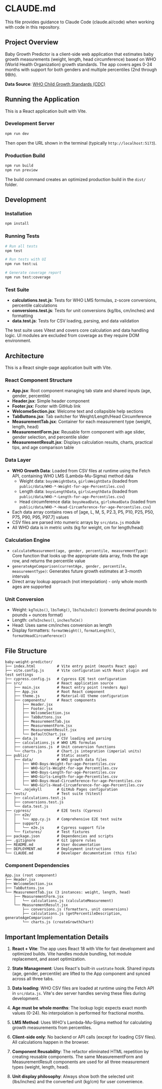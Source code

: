# CLAUDE.md

This file provides guidance to Claude Code (claude.ai/code) when working with code in this repository.

## Project Overview

Baby Growth Predictor is a client-side web application that estimates baby growth measurements (weight, length, head circumference) based on WHO (World Health Organization) growth standards. The app covers ages 0-24 months with support for both genders and multiple percentiles (2nd through 98th).

**Data Source**: [WHO Child Growth Standards (CDC)](https://www.cdc.gov/growthcharts/who-data-files.htm)

## Running the Application

This is a React application built with Vite.

### Development Server
```bash
npm run dev
```

Then open the URL shown in the terminal (typically `http://localhost:5173`).

### Production Build
```bash
npm run build
npm run preview
```

The build command creates an optimized production build in the `dist/` folder.

## Development

### Installation
```bash
npm install
```

### Running Tests
```bash
# Run all tests
npm test

# Run tests with UI
npm run test:ui

# Generate coverage report
npm run test:coverage
```

### Test Suite
- **calculations.test.js**: Tests for WHO LMS formulas, z-score conversions, percentile calculations
- **conversions.test.js**: Tests for unit conversions (kg/lbs, cm/inches) and formatting
- **data.test.js**: Tests for CSV loading, parsing, and data validation

The test suite uses Vitest and covers core calculation and data handling logic. UI modules are excluded from coverage as they require DOM environment.

## Architecture

This is a React single-page application built with Vite.

### React Component Structure
- **App.jsx**: Root component managing tab state and shared inputs (age, gender, percentile)
- **Header.jsx**: Simple header component
- **Footer.jsx**: Footer with GitHub link
- **WelcomeSection.jsx**: Welcome text and collapsible help sections
- **TabButtons.jsx**: Tab switcher for Weight/Length/Head Circumference
- **MeasurementTab.jsx**: Container for each measurement type (weight, length, head)
- **MeasurementForm.jsx**: Reusable form component with age slider, gender selection, and percentile slider
- **MeasurementResult.jsx**: Displays calculation results, charts, practical tips, and age comparison table

### Data Layer
- **WHO Growth Data**: Loaded from CSV files at runtime using the Fetch API, containing WHO LMS (Lambda-Mu-Sigma) method data
  - Weight data: `boysWeightData`, `girlsWeightData` (loaded from `public/data/WHO-*-Weight-for-age-Percentiles.csv`)
  - Length data: `boysLengthData`, `girlsLengthData` (loaded from `public/data/WHO-*-Length-for-age-Percentiles.csv`)
  - Head circumference data: `boysHeadData`, `girlsHeadData` (loaded from `public/data/WHO-*-Head-Circumference-for-age-Percentiles.csv`)
- Each data array contains rows of [age, L, M, S, P2.3, P5, P10, P25, P50, P75, P90, P95, P97.7] values
- CSV files are parsed into numeric arrays by `src/data.js` module
- All WHO data is in metric units (kg for weight, cm for length/head)

### Calculation Engine
- `calculateMeasurement(age, gender, percentile, measurementType)`: Core function that looks up the appropriate data array, finds the age row, and returns the percentile value
- `generateAgeComparison(currentAge, gender, percentile, measurementType)`: Generates future growth estimates at 3-month intervals
- Direct array lookup approach (not interpolation) - only whole month ages are supported

### Unit Conversion
- Weight: `kgToLbs()`, `lbsToKg()`, `lbsToLbsOz()` (converts decimal pounds to pounds + ounces format)
- Length: `cmToInches()`, `inchesToCm()`
- Head: Uses same cm/inches conversion as length
- Display formatters: `formatWeight()`, `formatLength()`, `formatHeadCircumference()`

## File Structure

```
baby-weight-predictor/
├── index.html          # Vite entry point (mounts React app)
├── vite.config.js      # Vite configuration with React plugin and test settings
├── cypress.config.js   # Cypress E2E test configuration
├── src/                # React application source
│   ├── main.jsx        # React entry point (renders App)
│   ├── App.jsx         # Root React component
│   ├── theme.js        # Material-UI theme configuration
│   ├── components/     # React components
│   │   ├── Header.jsx
│   │   ├── Footer.jsx
│   │   ├── WelcomeSection.jsx
│   │   ├── TabButtons.jsx
│   │   ├── MeasurementTab.jsx
│   │   ├── MeasurementForm.jsx
│   │   ├── MeasurementResult.jsx
│   │   └── DefaultChart.jsx
│   ├── data.js         # CSV loading and parsing
│   ├── calculations.js # WHO LMS formulas
│   ├── conversions.js  # Unit conversion functions
│   └── charts.js       # Chart.js integration (imperial units)
├── public/             # Static assets
│   ├── data/           # WHO growth data files
│   │   ├── WHO-Boys-Weight-for-age-Percentiles.csv
│   │   ├── WHO-Girls-Weight-for-age Percentiles.csv
│   │   ├── WHO-Boys-Length-for-age-Percentiles.csv
│   │   ├── WHO-Girls-Length-for-age-Percentiles.csv
│   │   ├── WHO-Boys-Head-Circumference-for-age-Percentiles.csv
│   │   └── WHO-Girls-Head-Circumference-for-age-Percentiles.csv
│   └── .nojekyll       # GitHub Pages configuration
├── tests/              # Test suite (Vitest)
│   ├── calculations.test.js
│   ├── conversions.test.js
│   └── data.test.js
├── cypress/            # E2E tests (Cypress)
│   ├── e2e/
│   │   └── app.cy.js   # Comprehensive E2E test suite
│   ├── support/
│   │   └── e2e.js      # Cypress support file
│   └── fixtures/       # Test fixtures
├── package.json        # Dependencies and scripts
├── .gitignore          # Git ignore rules
├── README.md           # User documentation
├── DEPLOYMENT.md       # Deployment instructions
└── CLAUDE.md           # Developer documentation (this file)
```

### Component Dependencies

```
App.jsx (root component)
├── Header.jsx
├── WelcomeSection.jsx
├── TabButtons.jsx
└── MeasurementTab.jsx (3 instances: weight, length, head)
    ├── MeasurementForm.jsx
    │   └── calculations.js (calculateMeasurement)
    └── MeasurementResult.jsx
        ├── conversions.js (formatters, unit conversions)
        ├── calculations.js (getPercentileDescription, generateAgeComparison)
        └── charts.js (createGrowthChart)
```

## Important Implementation Details

1. **React + Vite**: The app uses React 18 with Vite for fast development and optimized builds. Vite handles module bundling, hot module replacement, and asset optimization.

2. **State Management**: Uses React's built-in `useState` hook. Shared inputs (age, gender, percentile) are lifted to the App component and synced across all three tabs.

3. **Data loading**: WHO CSV files are loaded at runtime using the Fetch API in `src/data.js`. Vite's dev server handles serving these files during development.

4. **Age must be whole months**: The lookup logic expects exact month values (0-24). No interpolation is performed for fractional months.

5. **LMS Method**: Uses WHO's Lambda-Mu-Sigma method for calculating growth measurements from percentiles.

6. **Client-side only**: No backend or API calls (except for loading CSV files). All calculations happen in the browser.

7. **Component Reusability**: The refactor eliminated HTML repetition by creating reusable components. The same MeasurementForm and MeasurementResult components are used for all three measurement types (weight, length, head).

8. **Unit display philosophy**: Always show both the selected unit (lbs/inches) and the converted unit (kg/cm) for user convenience.
